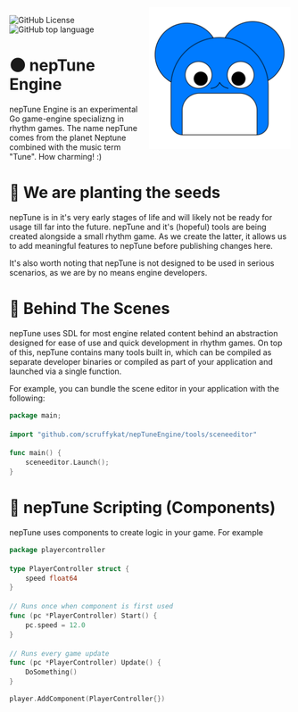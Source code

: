 <img src=".github/nepTuneEngine.svg" width=254 align="right">

![GitHub License](https://img.shields.io/github/license/scruffykat/nepTuneEngine)
![GitHub top language](https://img.shields.io/github/languages/top/scruffykat/nepTuneEngine)

# 🌑 nepTune Engine
nepTune Engine is an experimental Go game-engine specializng in rhythm games. The name nepTune comes from the planet Neptune combined with the music term "Tune". How charming! :)

# 🌱 We are planting the seeds
nepTune is in it's very early stages of life and will likely not be ready for usage till far into the future. nepTune and it's (hopeful) tools are being created alongside a small rhythm game. As we create the latter, it allows us to add meaningful features to nepTune before publishing changes here.

It's also worth noting that nepTune is not designed to be used in serious scenarios, as we are by no means engine developers. 

# 🎥 Behind The Scenes
nepTune uses SDL for most engine related content behind an abstraction designed for ease of use and quick development in rhythm games. On top of this, nepTune contains many tools built in, which can be compiled as separate developer binaries or compiled as part of your application and launched via a single function.

For example, you can bundle the scene editor in your application with the following:
```go
package main;

import "github.com/scruffykat/nepTuneEngine/tools/sceneeditor"

func main() {
    sceneeditor.Launch();
}
```

# 📝 nepTune Scripting (Components)
nepTune uses components to create logic in your game. For example
```go
package playercontroller

type PlayerController struct {
    speed float64
}

// Runs once when component is first used
func (pc *PlayerController) Start() {
    pc.speed = 12.0
}

// Runs every game update
func (pc *PlayerController) Update() {
    DoSomething()
}

```

```go
player.AddComponent(PlayerController{})
```